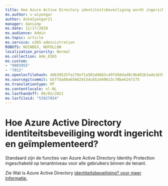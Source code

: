 ```yaml
---
title: Hoe Azure Active Directory identiteitsbeveiliging wordt ingericht en geïmplementeerd
ms.author: v-aiyengar
author: AshaIyengar21
manager: dansimp
ms.date: 12/17/2020
ms.audience: Admin
ms.topic: article
ms.service: o365-administration
ROBOTS: NOINDEX, NOFOLLOW
localization_priority: Normal
ms.collection: Adm_O365
ms.custom:
- "9003955"
- "7012"
ms.openlocfilehash: 4d639525fa170ef1a501d4683c49fd50dad0c9b401b3ade1635d11e783524237
ms.sourcegitcommit: b5f7da89a650d2915dc652449623c78be6247175
ms.translationtype: MT
ms.contentlocale: nl-NL
ms.lasthandoff: 08/05/2021
ms.locfileid: "53927854"
---
```

# <a name="how-azure-active-directory-identity-protection-is-provisioned-and-deployed"></a>Hoe Azure Active Directory identiteitsbeveiliging wordt ingericht en geïmplementeerd?

Standaard zijn de functies van Azure Active Directory Identity Protection ingeschakeld op tenantniveau voor alle gebruikers binnen de tenant.

Zie Wat is Azure Active Directory [identiteitsbeveiliging? voor meer informatie.](https://go.microsoft.com/fwlink/?linkid=2130395)